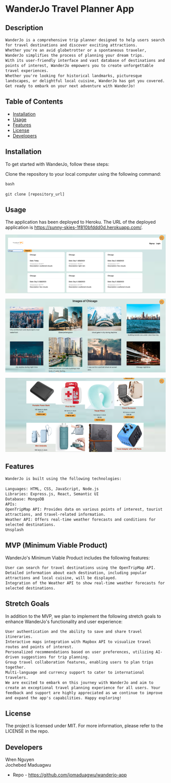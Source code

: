 # WanderJo Travel Planner App 

## Description
```
WanderJo is a comprehensive trip planner designed to help users search for travel destinations and discover exciting attractions. 
Whether you're an avid globetrotter or a spontaneous traveler, WanderJo simplifies the process of planning your dream trips. 
With its user-friendly interface and vast database of destinations and points of interest, WanderJo empowers you to create unforgettable travel experiences. 
Whether you're looking for historical landmarks, picturesque landscapes, or delightful local cuisine, WanderJo has got you covered. 
Get ready to embark on your next adventure with WanderJo!
```
## Table of Contents
- [Installation](#installation)
- [Usage](#usage)
- [Features](#features)
- [License](#license)
- [Developers](#developers)




## Installation 
To get started with WanderJo, follow these steps:

Clone the repository to your local computer using the following command:
```
bash

git clone [repository_url]
```

## Usage
The application has been deployed to Heroku. The URL of the deployed application is https://sunny-skies-1f810bfddd0d.herokuapp.com/.


![WanderJo screenshot](/wanderjoscreenshot1.png)

![WanderJo screenshot](/wanderjoscreenshot2.png)

![WanderJo screenshot](/wanderjoscreenshot3.png)


## Features
```
WanderJo is built using the following technologies:

Languages: HTML, CSS, JavaScript, Node.js
Libraries: Express.js, React, Semantic UI
Database: MongoDB
APIs:
OpenTripMap API: Provides data on various points of interest, tourist attractions, and travel-related information.
Weather API: Offers real-time weather forecasts and conditions for selected destinations.
Unsplash

```
## MVP (Minimum Viable Product)
WanderJo's Minimum Viable Product includes the following features:
```
User can search for travel destinations using the OpenTripMap API.
Detailed information about each destination, including popular attractions and local cuisine, will be displayed.
Integration of the Weather API to show real-time weather forecasts for selected destinations.
```
## Stretch Goals
In addition to the MVP, we plan to implement the following stretch goals to enhance WanderJo's functionality and user experience:
```
User authentication and the ability to save and share travel itineraries.
Interactive maps integration with Mapbox API to visualize travel routes and points of interest.
Personalized recommendations based on user preferences, utilizing AI-driven suggestions for trip planning.
Group travel collaboration features, enabling users to plan trips together.
Multi-language and currency support to cater to international travelers.
We are excited to embark on this journey with WanderJo and aim to create an exceptional travel planning experience for all users. Your feedback and support are highly appreciated as we continue to improve and expand the app's capabilities. Happy exploring!
```


## License
The project is licensed under MIT. For more information, please refer to the LICENSE in the repo.

## Developers
Wren Nguyen<br> 
Jochebed Maduagwu
- Repo - https://github.com/jomaduagwu/wanderjo-app 


